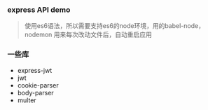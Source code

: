 ### express API demo

> 使用es6语法，所以需要支持es6的node环境，用的babel-node，nodemon 用来每次改动文件后，自动重启应用

### 一些库

- express-jwt
- jwt
- cookie-parser
- body-parser
- multer